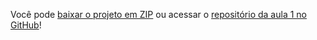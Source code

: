 Você pode [baixar o projeto em ZIP](https://github.com/alura-cursos/3104-serverless-sqs/archive/refs/heads/aula-1.zip) ou acessar o [repositório da aula 1 no GitHub](https://github.com/alura-cursos/3104-serverless-sqs/tree/aula-1)!